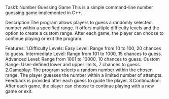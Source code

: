 Task1: Number Guessing Game
      This is a simple command-line number guessing game implemented in C++.

Description
      The program allows players to guess a randomly selected number within a specified range. It offers multiple difficulty levels and the option to create a custom range. After each game, the player can choose to continue playing or exit the program.

Features:
      1.Difficulty Levels:
          Easy Level: Range from 10 to 100, 20 chances to guess.
          Intermediate Level: Range from 101 to 1000, 15 chances to guess.
          Advanced Level: Range from 1001 to 10000, 10 chances to guess.
          Custom Range: User-defined lower and upper limits, 7 chances to guess.
      2.Gameplay:
          The program selects a random number within the chosen range.
          The player guesses the number within a limited number of attempts.
          Feedback is provided after each guess to guide the player.
      3.Continuation:
          After each game, the player can choose to continue playing with a new game or exit.
    
